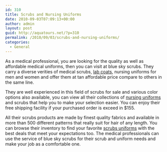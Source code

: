```yaml
---
id: 310
title: Scrubs and Nursing Uniforms
date: 2010-09-03T07:09:13+00:00
author: admin
layout: post
guid: http://aquatours.net/?p=310
permalink: /2010/09/03/scrubs-and-nursing-uniforms/
categories:
  - General
---
```

As a medical professional, you are looking for the quality as well as affordable medical uniforms, then you can visit at blue sky scrubs. They carry a diverse verities of medical scrubs, [lab coats](http://www.blueskyscrubs.com/categories/Medical-Coats/), nursing uniforms for men and women and offer them at tan affordable price compare to others in the same line.

They are well experienced in this field of scrubs for sale and various color options also available, you can view all their collections of [nursing uniforms](http://www.blueskyscrubs.com/categories/Scrubs/Women%27s-Scrubs/Original-Scrubs/) and scrubs that help you to make your selection easier. You can enjoy their free shipping facility if your purchased order is exceed in $155.

All their scrubs products are made by finest quality fabrics and available in more than 500 different patterns that really suit for hair of any length. You can browse their inventory to find your favorite [scrubs uniforms](http://www.blueskyscrubs.com/categories/Scrubs/Women%27s-Scrubs/Custom-Scrubs/) with the best deals that meet your expectations too. The medical professionals can use the service of blue sky scrubs for their scrub and uniform needs and make your job as a comfortable one.